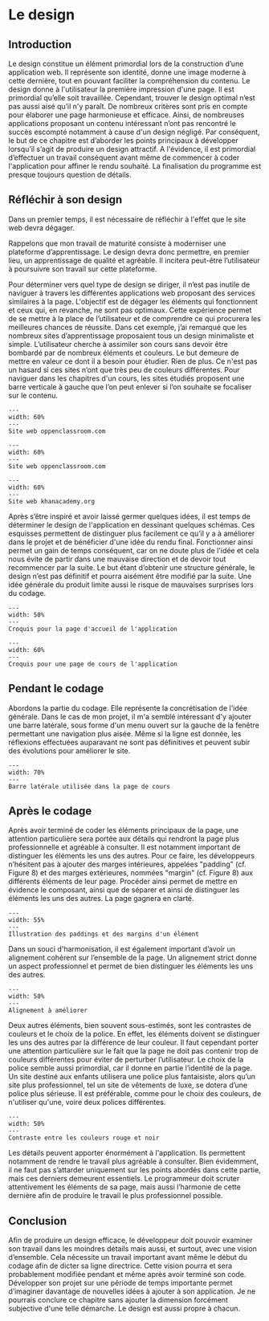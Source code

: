 # Le design
## Introduction
Le design constitue un élément primordial lors de la construction d’une application web. Il représente son identité, donne une image moderne à cette dernière, tout en pouvant faciliter la compréhension du contenu. Le design donne à l'utilisateur la première impression d'une page. Il est primordial qu’elle soit travaillée. Cependant, trouver le design optimal n’est pas aussi aisé qu’il n'y paraît. De nombreux critères sont pris en compte pour élaborer une page harmonieuse et efficace. Ainsi, de nombreuses applications proposant un contenu intéressant n’ont pas rencontré le succès escompté notamment à cause d'un design négligé. Par conséquent, le but de ce chapitre est d’aborder les points principaux à développer lorsqu’il s’agit de produire un design attractif. A l'évidence, il est primordial d’effectuer un travail conséquent avant même de commencer à coder l'application pour affiner le rendu souhaité. La finalisation du programme est presque toujours question de détails. 
## Réfléchir à son design
Dans un premier temps, il est nécessaire de réfléchir à l'effet que le site web devra dégager.  

Rappelons que mon travail de maturité consiste à moderniser une plateforme d’apprentissage. Le design devra donc permettre, en premier lieu, un apprentissage de qualité et agréable. Il incitera peut-être l’utilisateur à poursuivre son travail sur cette plateforme. 

Pour déterminer vers quel type de design se diriger, il n’est pas inutile de naviguer à travers les différentes applications web proposant des services similaires à la page. L'objectif est de dégager les éléments qui fonctionnent et ceux qui, en revanche, ne sont pas optimaux. Cette expérience permet de se mettre à la place de l’utilisateur et de comprendre ce qui procurera les meilleures chances de réussite. Dans cet exemple, j’ai remarqué que les nombreux sites d’apprentissage proposaient tous un design minimaliste et simple. L’utilisateur cherche à assimiler son cours sans devoir être bombardé par de nombreux éléments et couleurs. Le but demeure de mettre en valeur ce dont il a besoin pour étudier. Rien de plus. Ce n'est pas un hasard si ces sites n’ont que très peu de couleurs différentes. Pour naviguer dans les chapitres d'un cours, les sites étudiés proposent une barre verticale à gauche que l’on peut enlever si l’on souhaite se focaliser sur le contenu.
```{figure} images/openclassroom_1.png
---
width: 60%
---
Site web oppenclassroom.com
```
```{figure} images/openclassroom_2.png
---
width: 60%
---
Site web oppenclassroom.com
```
```{figure} images/khan_1.png
---
width: 60%
---
Site web khanacademy.org
```
Après s’être inspiré et avoir laissé germer quelques idées, il est temps de déterminer le design de l'application en dessinant quelques schémas. Ces esquisses permettent de distinguer plus facilement ce qu’il y a à améliorer dans le projet et de bénéficier d'une idée du rendu final. Fonctionner ainsi permet un gain de temps conséquent, car on ne doute plus de l'idée et cela nous évite de partir dans une mauvaise direction et de devoir tout recommencer par la suite. Le but étant d’obtenir une structure générale, le design n’est pas définitif et pourra aisément être modifié par la suite. Une idée générale du produit limite aussi le risque de mauvaises surprises lors du codage. 


```{figure} images/design_vf.png
---
width: 50%
---
Croquis pour la page d'accueil de l'application
```
```{figure} images/design_2.png
---
width: 60%
---
Croquis pour une page de cours de l'application
```
## Pendant le codage
Abordons la partie du codage. Elle représente la concrétisation de l'idée générale. Dans le cas de mon projet, il m'a semblé intéressant d'y ajouter une barre latérale, sous forme d'un menu ouvert sur la gauche de la fenêtre permettant une navigation plus aisée. Même si la ligne est donnée, les réflexions effectuées auparavant ne sont pas définitives et peuvent subir des évolutions pour améliorer le site. 
```{figure} images/sidebar_screen.png
---
width: 70%
---
Barre latérale utilisée dans la page de cours
```

## Après le codage
 Après avoir terminé de coder les éléments principaux de la page, une attention particulière sera portée aux détails qui rendront la page plus professionnelle et agréable à consulter. Il est notamment important de distinguer les éléments les uns des autres. Pour ce faire, les développeurs n’hésitent pas à ajouter des marges intérieures, appelées "padding" (cf. Figure 8) et des marges extérieures, nommées "margin" (cf. Figure 8) aux différents éléments de leur page. Procéder ainsi permet de mettre en évidence le composant, ainsi que de séparer et ainsi de distinguer les éléments les uns des autres. La page gagnera en clarté.
```{figure} images/padding_marg.png
---
width: 55%
---
Illustration des paddings et des margins d'un élément
```
Dans un souci d'harmonisation, il est également important d’avoir un alignement cohérent sur l’ensemble de la page. Un alignement strict donne un aspect professionnel et permet de bien distinguer les éléments les uns des autres.
```{figure} images/alignement_f.png
---
width: 50%
---
Alignement à améliorer
```
Deux autres éléments, bien souvent sous-estimés, sont les contrastes de couleurs et le choix de la police. En effet, les éléments doivent se distinguer les uns des autres par la différence de leur couleur. Il faut cependant porter une attention particulière sur le fait que la page ne doit pas contenir trop de couleurs différentes pour éviter de perturber l’utilisateur. Le choix de la police semble aussi primordial, car il donne en partie l’identité de la page. Un site destiné aux enfants utilisera une police plus fantaisiste, alors qu’un site plus professionnel, tel un site de vêtements de luxe, se dotera d’une police plus sérieuse. Il est préférable, comme pour le choix des couleurs, de n'utiliser qu'une, voire deux polices différentes. 
```{figure} images/contraste.png
---
width: 50%
---
Contraste entre les couleurs rouge et noir
```
Les détails peuvent apporter énormément à l'application. Ils permettent notamment de rendre le travail plus agréable à consulter. Bien évidemment, il ne faut pas s’attarder uniquement sur les points abordés dans cette partie, mais ces derniers demeurent essentiels. Le programmeur doit scruter attentivement les éléments de sa page, mais aussi l’harmonie de cette dernière afin de produire le travail le plus professionnel possible. 
## Conclusion
Afin de produire un design efficace, le développeur doit pouvoir examiner son travail dans les moindres détails mais aussi, et surtout, avec une vision d’ensemble. Cela nécessite un travail important avant même le début du codage afin de dicter sa ligne directrice. Cette vision pourra et sera probablement modifiée pendant et même après avoir terminé son code. Développer son projet sur une période de temps importante permet d’imaginer davantage de nouvelles idées à ajouter à son application. Je ne pourrais conclure ce chapitre sans ajouter la dimension forcément subjective d'une telle démarche. Le design est aussi propre à chacun. 
 